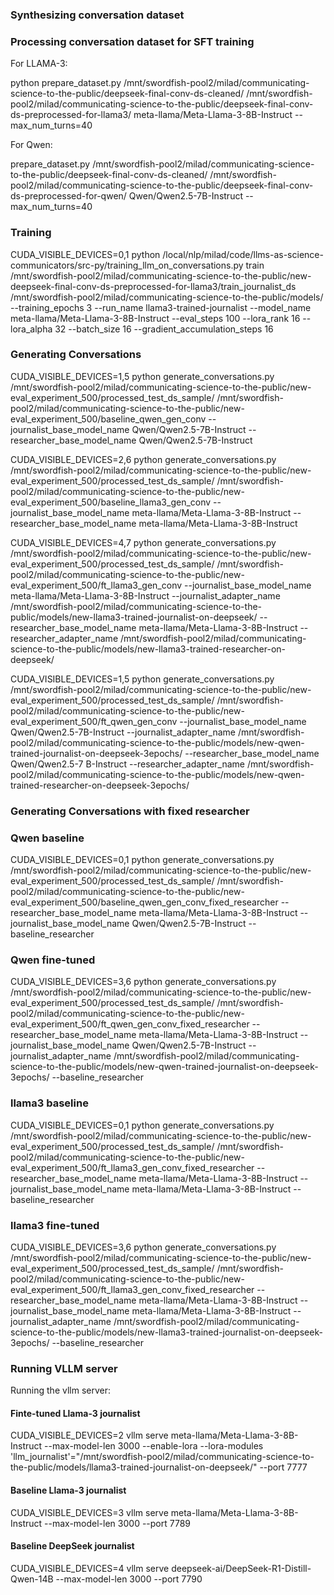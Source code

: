 ### Synthesizing conversation dataset


### Processing conversation dataset for SFT training

For LLAMA-3:

python prepare_dataset.py /mnt/swordfish-pool2/milad/communicating-science-to-the-public/deepseek-final-conv-ds-cleaned/ /mnt/swordfish-pool2/milad/communicating-science-to-the-public/deepseek-final-conv-ds-preprocessed-for-llama3/ meta-llama/Meta-Llama-3-8B-Instruct --max_num_turns=40

For Qwen:

prepare_dataset.py /mnt/swordfish-pool2/milad/communicating-science-to-the-public/deepseek-final-conv-ds-cleaned/ /mnt/swordfish-pool2/milad/communicating-science-to-the-public/deepseek-final-conv-ds-preprocessed-for-qwen/ Qwen/Qwen2.5-7B-Instruct --max_num_turns=40


### Training

CUDA_VISIBLE_DEVICES=0,1 python /local/nlp/milad/code/llms-as-science-communicators/src-py/training_llm_on_conversations.py train /mnt/swordfish-pool2/milad/communicating-science-to-the-public/new-deepseek-final-conv-ds-preprocessed-for-llama3/train_journalist_ds /mnt/swordfish-pool2/milad/communicating-science-to-the-public/models/ --training_epochs 3 --run_name llama3-trained-journalist --model_name meta-llama/Meta-Llama-3-8B-Instruct --eval_steps 100 --lora_rank 16 --lora_alpha 32 --batch_size 16 --gradient_accumulation_steps 16






### Generating Conversations

CUDA_VISIBLE_DEVICES=1,5 python generate_conversations.py /mnt/swordfish-pool2/milad/communicating-science-to-the-public/new-eval_experiment_500/processed_test_ds_sample/ /mnt/swordfish-pool2/milad/communicating-science-to-the-public/new-eval_experiment_500/baseline_qwen_gen_conv --journalist_base_model_name Qwen/Qwen2.5-7B-Instruct --researcher_base_model_name Qwen/Qwen2.5-7B-Instruct

CUDA_VISIBLE_DEVICES=2,6 python generate_conversations.py /mnt/swordfish-pool2/milad/communicating-science-to-the-public/new-eval_experiment_500/processed_test_ds_sample/ /mnt/swordfish-pool2/milad/communicating-science-to-the-public/new-eval_experiment_500/baseline_llama3_gen_conv --journalist_base_model_name meta-llama/Meta-Llama-3-8B-Instruct --researcher_base_model_name meta-llama/Meta-Llama-3-8B-Instruct

CUDA_VISIBLE_DEVICES=4,7 python generate_conversations.py /mnt/swordfish-pool2/milad/communicating-science-to-the-public/new-eval_experiment_500/processed_test_ds_sample/ /mnt/swordfish-pool2/milad/communicating-science-to-the-public/new-eval_experiment_500/ft_llama3_gen_conv --journalist_base_model_name meta-llama/Meta-Llama-3-8B-Instruct --journalist_adapter_name /mnt/swordfish-pool2/milad/communicating-science-to-the-public/models/new-llama3-trained-journalist-on-deepseek/  --researcher_base_model_name meta-llama/Meta-Llama-3-8B-Instruct --researcher_adapter_name /mnt/swordfish-pool2/milad/communicating-science-to-the-public/models/new-llama3-trained-researcher-on-deepseek/

CUDA_VISIBLE_DEVICES=1,5 python generate_conversations.py /mnt/swordfish-pool2/milad/communicating-science-to-the-public/new-eval_experiment_500/processed_test_ds_sample/ /mnt/swordfish-pool2/milad/communicating-science-to-the-public/new-eval_experiment_500/ft_qwen_gen_conv --journalist_base_model_name Qwen/Qwen2.5-7B-Instruct --journalist_adapter_name /mnt/swordfish-pool2/milad/communicating-science-to-the-public/models/new-qwen-trained-journalist-on-deepseek-3epochs/  --researcher_base_model_name Qwen/Qwen2.5-7
B-Instruct --researcher_adapter_name /mnt/swordfish-pool2/milad/communicating-science-to-the-public/models/new-qwen-trained-researcher-on-deepseek-3epochs/


### Generating Conversations with fixed researcher

### Qwen baseline
CUDA_VISIBLE_DEVICES=0,1 python generate_conversations.py /mnt/swordfish-pool2/milad/communicating-science-to-the-public/new-eval_experiment_500/processed_test_ds_sample/ /mnt/swordfish-pool2/milad/communicating-science-to-the-public/new-eval_experiment_500/baseline_qwen_gen_conv_fixed_researcher --researcher_base_model_name meta-llama/Meta-Llama-3-8B-Instruct --journalist_base_model_name Qwen/Qwen2.5-7B-Instruct --baseline_researcher

### Qwen fine-tuned
CUDA_VISIBLE_DEVICES=3,6 python generate_conversations.py /mnt/swordfish-pool2/milad/communicating-science-to-the-public/new-eval_experiment_500/processed_test_ds_sample/ /mnt/swordfish-pool2/milad/communicating-science-to-the-public/new-eval_experiment_500/ft_qwen_gen_conv_fixed_researcher --researcher_base_model_name meta-llama/Meta-Llama-3-8B-Instruct --journalist_base_model_name Qwen/Qwen2.5-7B-Instruct --journalist_adapter_name /mnt/swordfish-pool2/milad/communicating-science-to-the-public/models/new-qwen-trained-journalist-on-deepseek-3epochs/ --baseline_researcher

### llama3 baseline
CUDA_VISIBLE_DEVICES=0,1 python generate_conversations.py /mnt/swordfish-pool2/milad/communicating-science-to-the-public/new-eval_experiment_500/processed_test_ds_sample/ /mnt/swordfish-pool2/milad/communicating-science-to-the-public/new-eval_experiment_500/ft_llama3_gen_conv_fixed_researcher --researcher_base_model_name meta-llama/Meta-Llama-3-8B-Instruct --journalist_base_model_name meta-llama/Meta-Llama-3-8B-Instruct --baseline_researcher

### llama3 fine-tuned
CUDA_VISIBLE_DEVICES=3,6 python generate_conversations.py /mnt/swordfish-pool2/milad/communicating-science-to-the-public/new-eval_experiment_500/processed_test_ds_sample/ /mnt/swordfish-pool2/milad/communicating-science-to-the-public/new-eval_experiment_500/ft_llama3_gen_conv_fixed_researcher --researcher_base_model_name meta-llama/Meta-Llama-3-8B-Instruct --journalist_base_model_name meta-llama/Meta-Llama-3-8B-Instruct --journalist_adapter_name /mnt/swordfish-pool2/milad/communicating-science-to-the-public/models/new-llama3-trained-journalist-on-deepseek-3epochs/ --baseline_researcher


### Running VLLM server

Running the vllm server:

#### Finte-tuned Llama-3 journalist
CUDA_VISIBLE_DEVICES=2 vllm serve meta-llama/Meta-Llama-3-8B-Instruct --max-model-len 3000 --enable-lora --lora-modules 'llm_journalist'="/mnt/swordfish-pool2/milad/communicating-science-to-the-public/models/llama3-trained-journalist-on-deepseek/" --port 7777

#### Baseline Llama-3 journalist
CUDA_VISIBLE_DEVICES=3 vllm serve meta-llama/Meta-Llama-3-8B-Instruct --max-model-len 3000 --port 7789

#### Baseline DeepSeek journalist
CUDA_VISIBLE_DEVICES=4 vllm serve deepseek-ai/DeepSeek-R1-Distill-Qwen-14B --max-model-len 3000 --port 7790